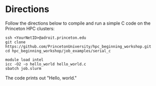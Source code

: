 # Directions

Follow the directions below to compile and run a simple C code on the Princeton HPC clusters:

```
ssh <YourNetID>@adroit.princeton.edu
git clone https://github.com/PrincetonUniversity/hpc_beginning_workshop.git
cd hpc_beginning_workshop/job_examples/serial_c

module load intel
icc -O2 -o hello_world hello_world.c
sbatch job.slurm
```

The code prints out "Hello, world."
